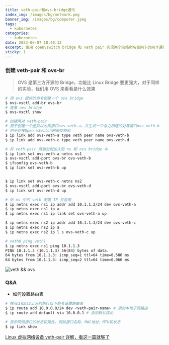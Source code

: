```yaml
---
title: veth-pair和ovs-bridge通讯
index_img: /images/bg/network.png
banner_img: /images/bg/computer.jpeg
tags:
  - kubernetes
categories:
  - kubernetes
date: 2023-06-07 18:40:12
excerpt: 使用 openvswitch bridge 和 veth pair 实现两个网络命名空间下的网卡通信
sticky: 1
---
```


### 创建 veth-pair 和 ovs-br

> OVS 是第三方开源的 Bridge，功能比 Linux Bridge 要更强大，对于同样的实验，我们用 OVS 来看看是什么效果

``` bash
# 用 ovs 提供的命令创建一个 ovs bridge
$ ovs-vsctl add-br ovs-br
# 查看 ovs bridge
$ ovs-vsctl show

# 创建两对 veth-pair
# 用于创建一个虚拟以太网接口ovs-veth-a，并生成一个与之相连的对等接口ovs-veth-b
# 用于连接Open vSwitch网络交换机
$ ip link add ovs-veth-a type veth peer name ovs-veth-b
$ ip link add ovs-veth-c type veth peer name ovs-veth-d

# 将 veth-pair 两端分别加入到 ns 和 ovs bridge 中
$ ip link set ovs-veth-a netns ns1
$ ovs-vsctl add-port ovs-br ovs-veth-b
$ ifconfig ovs-veth-b
$ ip link set ovs-veth-b up


$ ip link set ovs-veth-c netns ns2
$ ovs-vsctl add-port ovs-br ovs-veth-d
$ ip link set ovs-veth-d up

# 给 ns 中的 veth 配置 IP 并启用
$ ip netns exec ns1 ip addr add 10.1.1.2/24 dev ovs-veth-a
$ ip netns exec ns1 ip a
$ ip netns exec ns1 ip link set ovs-veth-a up

$ ip netns exec ns2 ip addr add 10.1.1.3/24 dev ovs-veth-c
$ ip netns exec ns2 ip a
$ ip netns exec ns2 ip l s ovs-veth-c up

# veth0 ping veth1
$ ip netns exec ns1 ping 10.1.1.3
PING 10.1.1.3 (10.1.1.3) 56(84) bytes of data.
64 bytes from 10.1.1.3: icmp_seq=1 ttl=64 time=0.586 ms
64 bytes from 10.1.1.3: icmp_seq=2 ttl=64 time=0.066 ms
```

![veth && ovs](/images/veth-ovs.png)

### Q&A

- 如何设置路由表

``` bash
# 在ns1和ns2上分别执行以下命令设置路由表
$ ip route add 10.0.0.0/24 dev <veth-pair-name> # 添加本地子网路由
$ ip route add default via 10.0.0.1 # 添加默认路由

# 显示网络接口的状态和属性，例如接口名称、MAC地址、MTU和状态
$ ip link show
```

[Linux 虚拟网络设备 veth-pair 详解，看这一篇就够了](https://www.cnblogs.com/bakari/p/10613710.html)